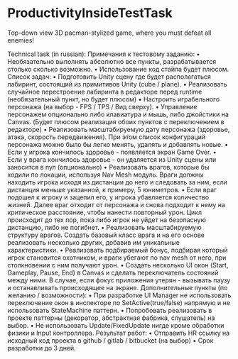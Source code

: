 # ProductivityInsideTestTask
Top-down view 3D pacman-stylized game, where you must defeat all enemies!

Technical task (in russian):
Примечания к тестовому заданию: 
• Необязательно выполнять абсолютно все пункты, разрабатывается столько сколько возможно. 
• Использование код стайла будет плюсом. 
Список задач: 
• Подготовить Unity сцену где будет располагаться лабиринт, состоящий из примитивов Unity (сube / plane).
• Реализовать случайное перестроение лабиринта в редакторе перед runtime (необязательный пункт, но будет плюсом) 
• Настроить играбельного персонажа (на выбор - FPS / TPS / Вид сверху). 
• Управление персонажем опционально либо клавиатура и мышь, либо джойстики на Canvas. (Будет плюсом реализация обоих пунктов с переключением в редакторе) 
• Реализовать масштабируемую дату персонажа (здоровье, атака, скорость передвижения). При этом список конфигураций персонажа можно было бы легко менять, удалять и добавлять новые. 
• Если у игрока кончилось здоровье - появляется экран Game Over. 
• Если у врага кончилось здоровье - он удаляется из Unity сцены или заносится в пул (опционально) 
• Реализовать врагов, которые бы ходили по локации, используя Nav Mesh модуль. Враги должны находить игрока исходя из дистанции до него и следовать за ним, если дистанция меньше указанной, к примеру, 5 юниметров. 
• Если враг подошел к игроку и зацепил его, у игрока убавляется количество жизней. Далее враг отходит от персонажа и снова подходит к нему на критическое расстояние, чтобы нанести повторный урон. Цикл происходит до тех пор, пока либо игрок не уйдет на безопасную дистанцию, либо не погибнет. 
• Реализовать масштабируемую структуру врагов. Создать базовый класс врага и на его основе реализовать несколько других, добавив им уникальные характеристики. 
• Реализовать подбираемый бонус, подбирая который игрок становится охотником, и враги убегают по nav mesh от него, при столкновении с ним получают урон. 
• Создать несколько UI окон (Start, Gameplay, Pause, End) в Canvas и сделать переключатель состояний между ними. В случае, если фокус приложения утерян - вызывать паузу и останавливать происходящее на экране. 
Дополнительные пункты (по желанию / возможности): 
• При разработке UI Manager не использовать переключение окон в инспекторе по SetActive(true/false) напрямую и не использовать StateMachine паттерн. 
• Попробовать реализовать в проекте паттерны (декоратор, абстрактная фабрика, слушатель) на выбор. 
• Не использовать Update/FixedUpdate нигде кроме обработки физики и Input контроллера. 
Результат работ: 
• Отправить HR ссылку на исходный код проекта в github / gitlab / bitbucket (на выбор) 
• Срок разработки до 3 дней.
